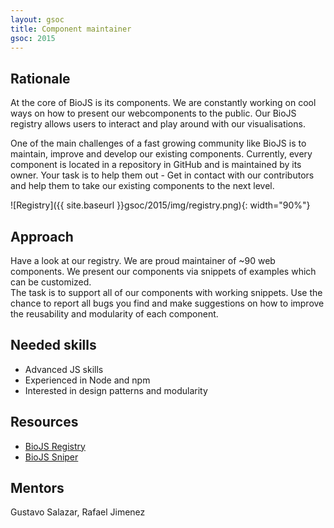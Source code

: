 ```yaml
---
layout: gsoc 
title: Component maintainer
gsoc: 2015
---
```

    
Rationale
---------

At the core of BioJS is its components. We are constantly working on cool ways on how to present our webcomponents to the public. 
Our BioJS registry allows users to interact and play around with our visualisations. 

One of the main challenges of a fast growing community like BioJS is to maintain, improve and develop our existing components.
Currently, every component is located in a repository in GitHub and is maintained by its owner. 
Your task is to help them out - Get in contact with our contributors and help them to take our existing components to the next level.

![Registry]({{ site.baseurl }}gsoc/2015/img/registry.png){: width="90%"}

Approach
--------

Have a look at our registry. We are proud maintainer of ~90 web components. 
We present our components via snippets of examples which can be customized.  
The task is to support all of our components with working snippets.
Use the chance to report all bugs you find and make suggestions on how to improve the reusability and modularity of each component. 


Needed skills
-------------

* Advanced JS skills
* Experienced in Node and npm
* Interested in design patterns and modularity

Resources
-------------

* [BioJS Registry](http://biojs.io)
* [BioJS Sniper](https://github.com/biojs/sniper)

Mentors
---------

Gustavo Salazar, Rafael Jimenez
